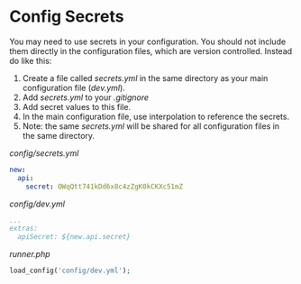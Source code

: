 # Config Secrets

You may need to use secrets in your configuration. You should not include them directly in the configuration files, which are version controlled. Instead do like this:

1. Create a file called _secrets.yml_ in the same directory as your main configuration file (_dev.yml_).
2. Add _secrets.yml_ to your _.gitignore_
1. Add secret values to this file.
2. In the main configuration file, use interpolation to reference the secrets.
3. Note: the same _secrets.yml_ will be shared for all configuration files in the same directory.

_config/secrets.yml_

```yaml
new:
  api:
    secret: OWqQtt741kDd6x8c4zZgK0kCKXc51mZ
```

_config/dev.yml_

```yaml
...
extras:
  apiSecret: ${new.api.secret}
```

_runner.php_

```php
load_config('config/dev.yml');
```
